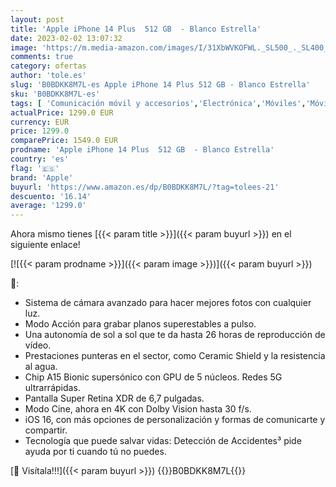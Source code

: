 ```yaml
---
layout: post
title: 'Apple iPhone 14 Plus  512 GB  - Blanco Estrella'
date: 2023-02-02 13:07:32
image: 'https://m.media-amazon.com/images/I/31XbWVKOFWL._SL500_._SL400_.jpg'
comments: true
category: ofertas
author: 'tole.es'
slug: 'B0BDKK8M7L-es Apple iPhone 14 Plus 512 GB - Blanco Estrella'
sku: 'B0BDKK8M7L-es'
tags: [ 'Comunicación móvil y accesorios','Electrónica','Móviles','Móviles y smartphones libres','apple','iphone','🇪🇸', ]
actualPrice: 1299.0 EUR
currency: EUR
price: 1299.0
comparePrice: 1549.0 EUR
prodname: 'Apple iPhone 14 Plus  512 GB  - Blanco Estrella'
country: 'es'
flag: '🇪🇸'
brand: 'Apple'
buyurl: 'https://www.amazon.es/dp/B0BDKK8M7L/?tag=tolees-21'
descuento: '16.14'
average: '1299.0'
---
```


Ahora mismo tienes [{{< param title >}}]({{< param buyurl >}}) en el siguiente enlace!

[![{{< param prodname >}}]({{< param image >}})]({{< param buyurl >}})

🔎:

- Sistema de cámara avanzado para hacer mejores fotos con cualquier luz.
- Modo Acción para grabar planos superestables a pulso.
- Una autonomía de sol a sol que te da hasta 26 horas de reproducción de vídeo.
- Prestaciones punteras en el sector, como Ceramic Shield y la resistencia al agua.
- Chip A15 Bionic supersónico con GPU de 5 núcleos. Redes 5G ultrarrápidas.
- Pantalla Super Retina XDR de 6,7 pulgadas.
- Modo Cine, ahora en 4K con Dolby Vision hasta 30 f/s.
- iOS 16, con más opciones de personalización y formas de comunicarte y compartir.
- Tecnología que puede salvar vidas: Detección de Accidentes³ pide ayuda por ti cuando tú no puedes.

[🛒 Visítala!!!]({{< param buyurl >}})
{{<world>}}B0BDKK8M7L{{</world>}}
